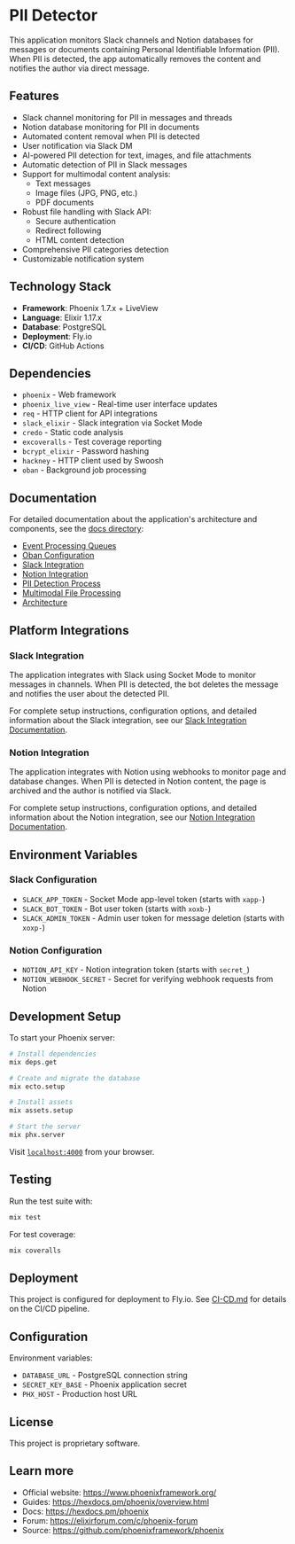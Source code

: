 # PII Detector

This application monitors Slack channels and Notion databases for messages or documents containing Personal Identifiable Information (PII). When PII is detected, the app automatically removes the content and notifies the author via direct message.

## Features

- Slack channel monitoring for PII in messages and threads
- Notion database monitoring for PII in documents
- Automated content removal when PII is detected
- User notification via Slack DM
- AI-powered PII detection for text, images, and file attachments
- Automatic detection of PII in Slack messages
- Support for multimodal content analysis:
  * Text messages
  * Image files (JPG, PNG, etc.)
  * PDF documents
- Robust file handling with Slack API:
  * Secure authentication
  * Redirect following
  * HTML content detection
- Comprehensive PII categories detection
- Customizable notification system

## Technology Stack

- **Framework**: Phoenix 1.7.x + LiveView
- **Language**: Elixir 1.17.x
- **Database**: PostgreSQL
- **Deployment**: Fly.io
- **CI/CD**: GitHub Actions

## Dependencies

- `phoenix` - Web framework
- `phoenix_live_view` - Real-time user interface updates
- `req` - HTTP client for API integrations
- `slack_elixir` - Slack integration via Socket Mode
- `credo` - Static code analysis
- `excoveralls` - Test coverage reporting
- `bcrypt_elixir` - Password hashing
- `hackney` - HTTP client used by Swoosh
- `oban` - Background job processing

## Documentation

For detailed documentation about the application's architecture and components, see the [docs directory](docs/README.md):

- [Event Processing Queues](docs/architecture/event_processing_queues.md)
- [Oban Configuration](docs/architecture/oban_configuration.md)
- [Slack Integration](docs/architecture/slack_integration.md)
- [Notion Integration](docs/architecture/notion_integration.md)
- [PII Detection Process](docs/pii_detection.md)
- [Multimodal File Processing](docs/multimodal_processing.md)
- [Architecture](docs/architecture/README.md)

## Platform Integrations

### Slack Integration

The application integrates with Slack using Socket Mode to monitor messages in channels. When PII is detected, the bot deletes the message and notifies the user about the detected PII.

For complete setup instructions, configuration options, and detailed information about the Slack integration, see our [Slack Integration Documentation](docs/architecture/slack_integration.md).

### Notion Integration

The application integrates with Notion using webhooks to monitor page and database changes. When PII is detected in Notion content, the page is archived and the author is notified via Slack.

For complete setup instructions, configuration options, and detailed information about the Notion integration, see our [Notion Integration Documentation](docs/architecture/notion_integration.md).

## Environment Variables

### Slack Configuration
- `SLACK_APP_TOKEN` - Socket Mode app-level token (starts with `xapp-`)
- `SLACK_BOT_TOKEN` - Bot user token (starts with `xoxb-`)
- `SLACK_ADMIN_TOKEN` - Admin user token for message deletion (starts with `xoxp-`)

### Notion Configuration
- `NOTION_API_KEY` - Notion integration token (starts with `secret_`)
- `NOTION_WEBHOOK_SECRET` - Secret for verifying webhook requests from Notion

## Development Setup

To start your Phoenix server:

```bash
# Install dependencies
mix deps.get

# Create and migrate the database
mix ecto.setup

# Install assets
mix assets.setup

# Start the server
mix phx.server
```

Visit [`localhost:4000`](http://localhost:4000) from your browser.

## Testing

Run the test suite with:

```bash
mix test
```

For test coverage:

```bash
mix coveralls
```

## Deployment

This project is configured for deployment to Fly.io. See [CI-CD.md](CI-CD.md) for details on the CI/CD pipeline.

## Configuration

Environment variables:
- `DATABASE_URL` - PostgreSQL connection string
- `SECRET_KEY_BASE` - Phoenix application secret
- `PHX_HOST` - Production host URL

## License

This project is proprietary software.

## Learn more

  * Official website: https://www.phoenixframework.org/
  * Guides: https://hexdocs.pm/phoenix/overview.html
  * Docs: https://hexdocs.pm/phoenix
  * Forum: https://elixirforum.com/c/phoenix-forum
  * Source: https://github.com/phoenixframework/phoenix
